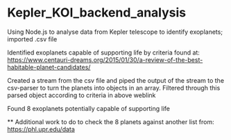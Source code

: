 # Kepler_KOI_backend_analysis

Using Node.js to analyse data from Kepler telescope to identify exoplanets; imported .csv file

Identified exoplanets capable of supporting life by criteria found at: https://www.centauri-dreams.org/2015/01/30/a-review-of-the-best-habitable-planet-candidates/

Created a stream from the csv file and piped the output of the stream to the csv-parser to turn the planets into objects in an array. Filtered through this parsed object according to criteria in above weblink

Found 8 exoplanets potentially capable of supporting life

** Additional work to do to check the 8 planets against another list from: https://phl.upr.edu/data
